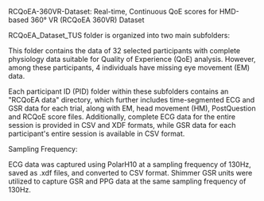 RCQoEA-360VR-Dataset: Real-time, Continuous QoE scores for HMD-based 360° VR (RCQoEA 360VR) Dataset

RCQoEA_Dataset_TUS folder is organized into two main subfolders:

This folder contains the data of 32 selected participants with complete physiology data suitable for Quality of Experience (QoE) analysis. However, among these participants, 4 individuals have missing eye movement (EM) data.

Each participant ID (PID) folder within these subfolders contains an "RCQoEA data" directory, which further includes time-segmented ECG and GSR data for each trial, along with EM, head movement (HM), PostQuestion and RCQoE score files.
Additionally, complete ECG data for the entire session is provided in CSV and XDF formats, while GSR data for each participant's entire session is available in CSV format.

Sampling Frequency:

ECG data was captured using PolarH10 at a sampling frequency of 130Hz, saved as .xdf files, and converted to CSV format. Shimmer GSR units were utilized to capture GSR and PPG data at the same sampling frequency of 130Hz.
